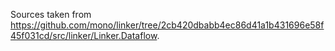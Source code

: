 Sources taken from https://github.com/mono/linker/tree/2cb420dbabb4ec86d41a1b431696e58f45f031cd/src/linker/Linker.Dataflow.
